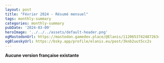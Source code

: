 ```yaml
---
layout: post
title: "Février 2024 - Résumé mensuel"
tags: monthly-summary
categories: monthly-summary
pubDate: '2024-03-09'
heroImage: '../../../assets/default-header.png'
ogMastodonUrl: https://mastodon.gamedev.place/@Elanis/112065374248726343
ogBlueskyUrl: https://bsky.app/profile/elanis.eu/post/3knb2uut5cc2s
---
```

<b>Aucune version française existante</b>